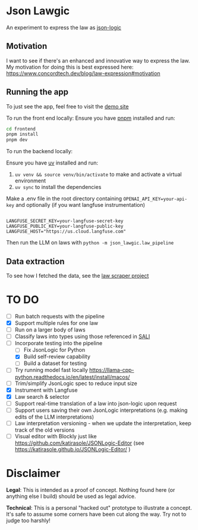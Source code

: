 # Json Lawgic

An experiment to express the law as [json-logic](https://jsonlogic.com/)

## Motivation

I want to see if there's an enhanced and innovative way to express the law.
My motivation for doing this is best expressed here: https://www.concordtech.dev/blog/law-expression#motivation

## Running the app

To just see the app, feel free to visit the [demo site](https://json-lawgic.vercel.app/)

To run the front end locally:
Ensure you have [pnpm](https://pnpm.io/) installed and run:

```bash
cd frontend
pnpm install
pnpm dev
```

To run the backend locally:

Ensure you have [uv](https://github.com/astral-sh/uv) installed and run:

1. `uv venv && source venv/bin/activate` to make and activate a virtual environment
2. `uv sync` to install the dependencies

Make a .env file in the root directory containing `OPENAI_API_KEY=your-api-key` and optionally (if you want langfuse instrumentation)

```config

LANGFUSE_SECRET_KEY=your-langfuse-secret-key
LANGFUSE_PUBLIC_KEY=your-langfuse-public-key
LANGFUSE_HOST="https://us.cloud.langfuse.com"
```

Then run the LLM on laws with `python -m json_lawgic.law_pipeline`

## Data extraction

To see how I fetched the data, see the [law scraper project](https://github.com/piers109uk/law-scraper)

# TO DO

- [ ] Run batch requests with the pipeline
- [x] Support multiple rules for one law
- [ ] Run on a larger body of laws
- [ ] Classify laws into types using those referenced in [SALI](https://github.com/sali-legal)
- [ ] Incorporate testing into the pipeline
  - [ ] Fix JsonLogic for Python
  - [x] Build self-review capability
  - [ ] Build a dataset for testing
- [ ] Try running model fast locally https://llama-cpp-python.readthedocs.io/en/latest/install/macos/
- [ ] Trim/simplify JsonLogic spec to reduce input size
- [x] Instrument with Langfuse
- [x] Law search & selector
- [ ] Support real-time translation of a law into json-logic upon request
- [ ] Support users saving their own JsonLogic interpretations (e.g. making edits of the LLM interpretations)
- [ ] Law interpretation versioning - when we update the interpretation, keep track of the old versions
- [ ] Visual editor with Blockly just like https://github.com/katirasole/JSONLogic-Editor (see https://katirasole.github.io/JSONLogic-Editor/ )

# Disclaimer

**Legal**: This is intended as a proof of concept. Nothing found here (or anything else I build) should be used as legal advice.

**Technical**: This is a personal "hacked out" prototype to illustrate a concept. It's safe to assume some corners have been cut along the way. Try not to judge too harshly!
